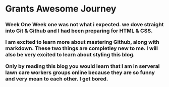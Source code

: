 <h1>Grants Awesome Journey
<h3> Week One
Week one was not what i expected. we dove straight into Git & Github and I had been preparing for HTML & CSS.
 
 I am excited to learn more about mastering Github, along with markdown. These two things are completley new to me. I will also be very excited to learn about styling this blog.

 Only by reading this blog you would learn that I am in serveral lawn care workers groups online because they are so funny and very mean to each other. I get bored.


